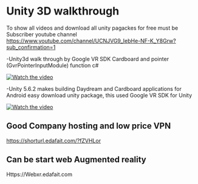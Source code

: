 # Unity 3D walkthrough

To show all videos and download  all unity pagackes for free must be Subscriber youtube channel 
https://www.youtube.com/channel/UCNJVG9_IebHe-NF-K_Y8Grw?sub_confirmation=1


-Unity3d walk through   by Google VR SDK Cardboard and pointer (GvrPointerInputModule) function c#



[![Watch the video](https://img.youtube.com/vi/u5Wp1pXmkCE/0.jpg)](https://youtu.be/u5Wp1pXmkCE)


-Unity 5.6.2 makes building Daydream and Cardboard applications for Android easy download unity package, 
this used Google VR SDK for Unity


[![Watch the video](https://img.youtube.com/vi/v99Pcjw_BXA/0.jpg)](http://youtu.be/v99Pcjw_BXA)



## Good Company hosting and low price VPN 
https://shorturl.edafait.com/?fZVHLor

## Can be start web Augmented reality

Https://Webxr.edafait.com
